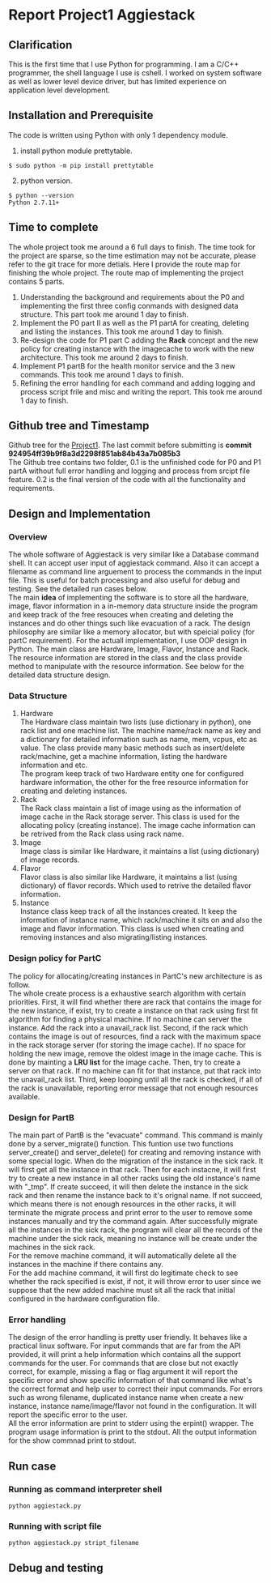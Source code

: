 # Report Project1 Aggiestack

## Clarification
This is the first time that I use Python for programming. I am a C/C++ programmer, the shell language I use is cshell. I worked on system software as well as lower level device driver, but has limited experience on application level development.

## Installation and Prerequisite
The code is written using Python with only 1 dependency module.  

1. install python module prettytable.  
```shell
$ sudo python -m pip install prettytable
```
2. python version.  
```shell
$ python --version
Python 2.7.11+
```

## Time to complete  
The whole project took me around a 6 full days to finish. The time took for the project are sparse, so the time estimation may not be accurate, please refer to the git trace for more detials. Here I provide the route map for finishing the whole project. The route map of implementing the project contains 5 parts.  

1. Understanding the background and requirements about the P0 and implementing the first three config conmands with designed data structure. This part took me around 1 day to finish.  
2. Implement the P0 part II as well as the P1 partA for creating, deleting and listing the instances. This took me around 1 day to finish.  
3. Re-design the code for P1 part C adding the **Rack** concept and the new policy for creating instance with the imagecache to work with the new architecture. This took me around 2 days to finish.  
4. Implement P1 partB for the health monitor service and the 3 new commands. This took me around 1 days to finish.  
5. Refining the error handling for each command and adding logging and process script frile and misc and writing the report. This took me around 1 day to finish.  

## Github tree and Timestamp
Github tree for the [Project1](https://github.tamu.edu/celery1124/689-18-a/tree/master/P1). The last commit before submitting is **commit 924954ff39b9f8a3d2298f851ab84b43a7b085b3**  
The Github tree contains two folder, 0.1 is the unfinished code for P0 and P1 partA without full error handling and logging and process from srcipt file feature. 0.2 is the final version of the code with all the functionality and requirements.  

## Design and Implementation
### Overview  
The whole software of Aggiestack is very similar like a Database command shell. It can accept user input of aggiestack command. Also it can accept a filename as command line arguement to process the commands in the input file. This is useful for batch processing and also useful for debug and testing. See the detailed run cases below.  
The main **idea** of implementing the software is to store all the hardware, image, flavor information in a in-memory data structure inside the program and keep track of the free resouces when creating and deleting the instances and do other things such like evacuation of a rack. The design philosophy are similar like a memory allocator, but with speicial policy (for partC requirement). For the actuall implementation, I use OOP design in Python. The main class are Hardware, Image, Flavor, Instance and Rack. The resource information are stored in the class and the class provide method to manipulate with the resource information. See below for the detailed data structure design.  
### Data Structure

1. Hardware  
The Hardware class maintain two lists (use dictionary in python), one rack list and one machine list. The machine name/rack name as key and a dictionary for detailed information such as name, mem, vcpus, etc as value. The class provide many basic methods such as insert/delete rack/machine, get a machine information, listing the hardware information and etc.  
The program keep track of two Hardware entity one for configured hardware information, the other for the free resource information for creating and deleting instances.  
2. Rack  
The Rack class maintain a list of image using as the information of image cache in the Rack storage server. This class is used for the allocating policy (creating instance). The image cache information can be retrived from the Rack class using rack name.  
3. Image  
Image class is similar like Hardware, it maintains a list (using dictionary) of image records.  
4. Flavor  
Flavor class is also similar like Hardware, it maintains a list (using dictionary) of flavor records. Which used to retrive the detailed flavor information.  
5. Instance  
Instance class keep track of all the instances created. It keep the information of instance name, which rack/machine it sits on and also the image and flavor information. This class is used when creating and removing instances and also migrating/listing instances.  

### Design policy for PartC
The policy for allocating/creating instances in PartC's new architecture is as follow.  
The whole create process is a exhaustive search algorithm with certain priorities. First, it will find whether there are rack that contains the image for the new instance, if exist, try to create a instance on that rack using first fit algorithm for finding a physical machine. If no machine can server the instance. Add the rack into a unavail_rack list. Second, if the rack which contains the image is out of resources, find a rack with the maximum space in the rack storage server (for storing the image cache). If no space for holding the new image, remove the oldest image in the image cache. This is done by mainting a **LRU list** for the image cache. Then, try to create a server on that rack. If no machine can fit for that instance, put that rack into the unavail_rack list. Third, keep looping until all the rack is checked, if all of the rack is unavailable, reporting error message that not enough resources available.  

### Design for PartB
The main part of PartB is the "evacuate" command. This command is mainly done by a server_migrate() function. This funtion use two functions server_create() and server_delete() for creating and removing instance with some special logic. When do the migration of the instance in the sick rack. It will first get all the instance in that rack. Then for each instacne, it will first try to create a new instance in all other racks using the old instance's name with "_tmp". If create succeed, it will then delete the instance in the sick rack and then rename the instance back to it's orignal name. If not succeed, which means there is not enough resources in the other racks, it will terminate the migrate process and print error to the user to remove some instances manually and try the command again. After successfully migrate all the instances in the sick rack, the program will clear all the records of the machine under the sick rack, meaning no instance will be create under the machines in the sick rack.  
For the remove machine command, it will automatically delete all the instances in the machine if there contains any.  
For the add machine command, it will first do legitimate check to see whether the rack specified is exist, if not, it will throw error to user since we suppose that the new added machine must sit all the rack that initial configured in the hardware configuration file.  

### Error handling
The design of the error handling is pretty user friendly. It behaves like a practical linux software. For input commands that are far from the API provided, it will print a help information which contains all the support commands for the user. For commands that are close but not exactly correct, for example, missing a flag or flag argument it will report the specific error and show specific information of that command like what's the correct format and help user to correct their input commands. For errors such as wrong filename, duplicated instance name when create a new instance, instance name/image/flavor not found in the configuration. It will report the specific error to the user.  
All the error information are print to stderr using the erpint() wrapper. The program usage information is print to the stdout. All the output information for the show commnad print to stdout.  

## Run case
### Running as command interpreter shell
```shell
python aggiestack.py
```
### Running with script file
```shell
python aggiestack.py stript_filename
```

## Debug and testing